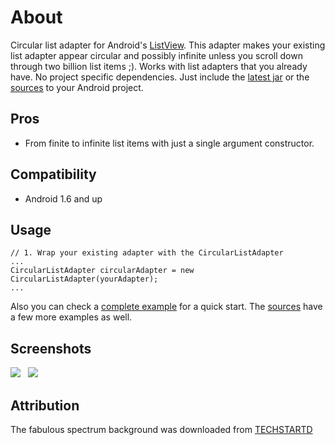 
About
=====

Circular list adapter for Android's [ListView][list-view-link]. This adapter makes your existing list adapter appear circular and possibly infinite unless you scroll down through two billion list items ;). Works with list adapters that you already have. No project specific dependencies. Just include the [latest jar][jar-download] or the [sources][sources-download-link] to your Android project.

Pros
----

  - From finite to infinite list items with just a single argument constructor.

Compatibility
-------------

  - Android 1.6 and up

Usage
-----

    // 1. Wrap your existing adapter with the CircularListAdapter
    ...
    CircularListAdapter circularAdapter = new CircularListAdapter(yourAdapter);
    ...

Also you can check a [complete example][simple-example-link] for a quick start. The [sources][sources-download-link] have a few more examples as well.

Screenshots
-------------------
<img src="https://dl.dropbox.com/u/18586857/open-source/screenshots/cla-ss1.png"> &nbsp; <img src="https://dl.dropbox.com/u/18586857/open-source/screenshots/cla-ss2.png">

Attribution
-----------
The fabulous spectrum background was downloaded from [TECHSTARTD][youtube-channel-link]


  [list-view-link]: http://developer.android.com/reference/android/widget/ListView.html
  [google-search]: https://www.google.co.in/search?ie=UTF-8&q=android+section+adapter
  [github-project]: https://github.com/ragunathjawahar/circular-list-adapter
  [sources-download-link]: https://github.com/ragunathjawahar/circular-list-adapter/zipball/master
  [jar-download]: https://github.com/ragunathjawahar/circular-list-adapter/downloads
  [simple-example-link]: https://github.com/ragunathjawahar/circular-list-adapter/blob/master/src/com/mobsandgeeks/adapters/demo/CircularSentenceActivity.java
  [youtube-channel-link]: http://www.youtube.com/watch?v=09NobleGXns
  